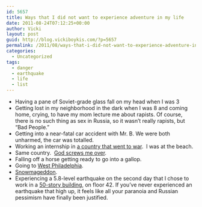 ```yaml
---
id: 5657
title: Ways that I did not want to experience adventure in my life
date: 2011-08-24T07:12:25+00:00
author: Vicki
layout: post
guid: http://blog.vickiboykis.com/?p=5657
permalink: /2011/08/ways-that-i-did-not-want-to-experience-adventure-in-my-life/
categories:
  - Uncategorized
tags:
  - danger
  - earthquake
  - life
  - list
---
```

  * Having a pane of Soviet-grade glass fall on my head when I was 3
  * Getting lost in my neighborhood in the dark when I was 8 and coming home, crying, to have my mom lecture me about rapists. Of course, there is no such thing as sex in Russia, so it wasn&#8217;t really rapists, but &#8220;Bad People.&#8221;
  * Getting into a near-fatal car accident with Mr. B. We were both unharmed, the car was totalled.
  * Working an internship in <a href="http://vkorchagin.blogspot.com/2006/07/sushi-rivers-and-suicide-bombers.html" target="_blank">a country that went to war</a>.  I was at the beach.
  * Same country.  <a href="http://blog.vickiboykis.com/2009/09/16/gods-is-straight-up-messing-with-me/" target="_blank">God screws me over</a>.
  * Falling off a horse getting ready to go into a gallop.
  * Going to <a href="http://blog.vickiboykis.com/2011/06/29/i-almost-died-for-a-250-discount-on-an-ikea-chair/" target="_blank">West Philadelphia</a>.
  * <a href="http://blog.vickiboykis.com/2010/02/07/im-still-alive-from-snowmageddon/" target="_blank">Snowmageddon</a>.
  * Experiencing a 5.8-level earthquake on the second day that I chose to work in a <a href="http://www.topofthetower.com/" target="_blank">50-story building</a>, on floor 42. If you&#8217;ve never experienced an earthquake that high up, it feels like all your paranoia and Russian pessimism have finally been justified.